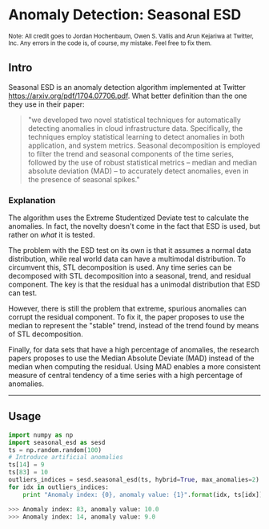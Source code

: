 # Anomaly Detection: Seasonal ESD

<small>Note: All credit goes to Jordan Hochenbaum, Owen S. Vallis and Arun Kejariwa at Twitter, Inc. Any errors in the code is, of course, my mistake. Feel free to fix them.</small>

## Intro
Seasonal ESD is an anomaly detection algorithm implemented at Twitter https://arxiv.org/pdf/1704.07706.pdf. What better definition than the one they use in their paper:

> "we developed two novel statistical techniques
> for automatically detecting anomalies in cloud infrastructure
> data. Specifically, the techniques employ statistical learning
> to detect anomalies in both application, and system metrics.
> Seasonal decomposition is employed to filter the trend and
> seasonal components of the time series, followed by the use
> of robust statistical metrics – median and median absolute
> deviation (MAD) – to accurately detect anomalies, even in
> the presence of seasonal spikes."

### Explanation
The algorithm uses the Extreme Studentized Deviate test to calculate the anomalies. In fact, the novelty doesn't come
in the fact that ESD is used, but rather on _what_ it is tested.

The problem with the ESD test on its own is that it assumes a normal data distribution, while real world data can have a multimodal distribution. To circumvent this, STL decomposition is used. Any time series can be decomposed with STL decomposition into a seasonal, trend, and residual component. The key is that the residual has a unimodal distribution that ESD can test. 

However, there is still the problem that extreme, spurious anomalies can corrupt the residual component. To fix it, the paper proposes to use the median to represent the "stable" trend, instead of the trend found by means of STL decomposition.

Finally, for data sets that have a high percentage of anomalies, the research papers proposes to use the Median Absolute Deviate (MAD) instead of the median when computing the residual. Using MAD enables a more consistent measure of central tendency of a time series with a high percentage of anomalies. 

---

## Usage

```python
import numpy as np
import seasonal_esd as sesd
ts = np.random.random(100)
# Introduce artificial anomalies
ts[14] = 9
ts[83] = 10
outliers_indices = sesd.seasonal_esd(ts, hybrid=True, max_anomalies=2)
for idx in outliers_indices:
	print "Anomaly index: {0}, anomaly value: {1}".format(idx, ts[idx])

>>> Anomaly index: 83, anomaly value: 10.0
>>> Anomaly index: 14, anomaly value: 9.0
```
